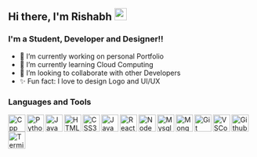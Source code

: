 ## Hi there, I'm Rishabh <img src="https://media.giphy.com/media/hvRJCLFzcasrR4ia7z/giphy.gif" width="25px">

### I'm a Student, Developer and Designer!!
- 🔭 I’m currently working on personal Portfolio
- 🌱 I’m currently learning Cloud Computing
- 👯 I’m looking to collaborate with other Developers
- ✨ Fun fact: I love to design Logo and UI/UX

### Languages and Tools

<img src="https://raw.githubusercontent.com/Rishabh-Kodes/Rishabh-Kodes/main/assets/svg/cpp.svg" align="left" alt="Cpp" height="35px"  /> 
<img src="https://raw.githubusercontent.com/Rishabh-Kodes/Rishabh-Kodes/main/assets/svg/python.svg" align="left" alt="Python" height="35px"  />
<img src="https://raw.githubusercontent.com/Rishabh-Kodes/Rishabh-Kodes/main/assets/svg/java.svg" align="left" alt="Java" height="35px"  />
<img src="https://raw.githubusercontent.com/Rishabh-Kodes/Rishabh-Kodes/main/assets/svg/html5.svg" align="left" alt="HTML5" height="35px"  />
<img src="https://raw.githubusercontent.com/Rishabh-Kodes/Rishabh-Kodes/main/assets/svg/css3.svg" align="left" alt="CSS3" height="35px"  />
<img src="https://raw.githubusercontent.com/Rishabh-Kodes/Rishabh-Kodes/main/assets/svg/javascript.svg" align="left" alt="JavaScript" height="35px"  />
<img src="https://raw.githubusercontent.com/Rishabh-Kodes/Rishabh-Kodes/main/assets/svg/reactjs.svg" align="left" alt="ReactJS" height="35px"  />
<img src="https://raw.githubusercontent.com/Rishabh-Kodes/Rishabh-Kodes/main/assets/svg/nodejs.svg" align="left" alt="NodeJS" height="35px"  />
<img src="https://raw.githubusercontent.com/Rishabh-Kodes/Rishabh-Kodes/main/assets/svg/mysql.svg" align="left" alt="Mysql" height="35px"  />
<img src="https://raw.githubusercontent.com/Rishabh-Kodes/Rishabh-Kodes/main/assets/svg/mongodb.svg" align="left" alt="MongoDB" height="35px" />
<img src="https://raw.githubusercontent.com/Rishabh-Kodes/Rishabh-Kodes/main/assets/svg/git.svg" align="left" alt="Git" height="35px"  />
<img src="https://raw.githubusercontent.com/Rishabh-Kodes/Rishabh-Kodes/main/assets/svg/vscode.svg" align="left" alt="VSCode" height="35px"  />
<img src="https://raw.githubusercontent.com/Rishabh-Kodes/Rishabh-Kodes/main/assets/svg/github.svg" align="left" alt="Github" height="35px"  />
<img src="https://raw.githubusercontent.com/Rishabh-Kodes/Rishabh-Kodes/main/assets/svg/terminal.svg" align="left" alt="Terminal" height="35px"  />
